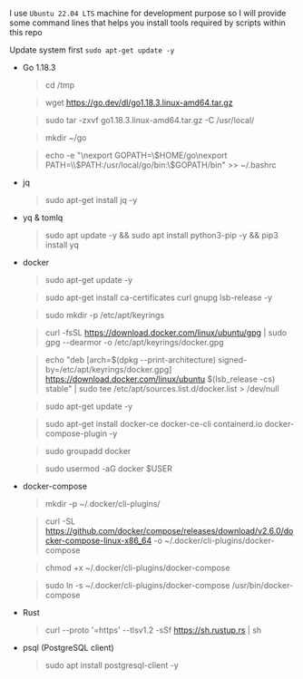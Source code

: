 I use `Ubuntu 22.04 LTS` machine for development purpose so I will provide some command lines that helps you install tools required by scripts within this repo

Update system first `sudo apt-get update -y`

- Go 1.18.3
    > cd /tmp

    > wget https://go.dev/dl/go1.18.3.linux-amd64.tar.gz

    > sudo tar -zxvf go1.18.3.linux-amd64.tar.gz -C /usr/local/

    > mkdir ~/go

    > echo -e "\nexport GOPATH=\\$HOME/go\nexport PATH=\\$PATH:/usr/local/go/bin:\\$GOPATH/bin" >> ~/.bashrc

- jq
    > sudo apt-get install jq -y

- yq & tomlq
    > sudo apt update -y && sudo apt install python3-pip -y && pip3 install yq

- docker
    > sudo apt-get update -y

    > sudo apt-get install ca-certificates curl gnupg lsb-release -y

    > sudo mkdir -p /etc/apt/keyrings
 
    > curl -fsSL https://download.docker.com/linux/ubuntu/gpg | sudo gpg --dearmor -o /etc/apt/keyrings/docker.gpg

    > echo "deb [arch=$(dpkg --print-architecture) signed-by=/etc/apt/keyrings/docker.gpg] https://download.docker.com/linux/ubuntu $(lsb_release -cs) stable" | sudo tee /etc/apt/sources.list.d/docker.list > /dev/null

    > sudo apt-get update -y

    > sudo apt-get install docker-ce docker-ce-cli containerd.io docker-compose-plugin -y

    > sudo groupadd docker

    > sudo usermod -aG docker $USER

- docker-compose
    > mkdir -p ~/.docker/cli-plugins/
    
    > curl -SL https://github.com/docker/compose/releases/download/v2.6.0/docker-compose-linux-x86_64 -o ~/.docker/cli-plugins/docker-compose

    > chmod +x ~/.docker/cli-plugins/docker-compose

    > sudo ln -s ~/.docker/cli-plugins/docker-compose /usr/bin/docker-compose

- Rust
    > curl --proto '=https' --tlsv1.2 -sSf https://sh.rustup.rs | sh

- psql (PostgreSQL client)
    > sudo apt install postgresql-client -y